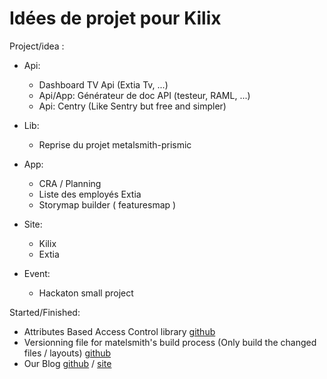 # Idées de projet pour Kilix

Project/idea :

- Api: 
	- Dashboard TV Api (Extia Tv, ...)
	- Api/App: Générateur de doc API (testeur, RAML, ...)
	- Api: Centry (Like Sentry but free and simpler)

- Lib: 
	- Reprise du projet metalsmith-prismic
- App:
	- CRA / Planning
	- Liste des employés Extia
	- Storymap builder ( featuresmap )
- Site:
	- Kilix
	- Extia
- Event:
	- Hackaton small project


Started/Finished:

- Attributes Based Access Control library [github](https://github.com/Kilix/php-abac)
- Versionning file for matelsmith's build process (Only build the changed files / layouts) [github](https://github.com/Kilix/metalsmith-revision)
- Our Blog [github](https://github.com/Kilix/Kilix.github.io) / [site](http://blog.kilix.fr/)